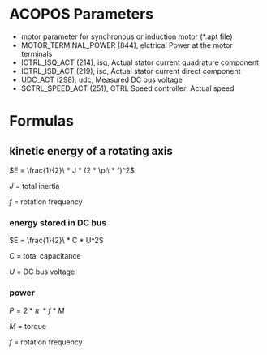# ACOPOS Parameters

- motor parameter for synchronous or induction motor (*.apt file)
- MOTOR_TERMINAL_POWER (844), elctrical Power at the motor terminals
- ICTRL_ISQ_ACT (214), isq, Actual stator current quadrature component
- ICTRL_ISD_ACT (219), isd, Actual stator current direct component
- UDC_ACT (298), udc, Measured DC bus voltage
- SCTRL_SPEED_ACT (251), CTRL Speed controller: Actual speed

# Formulas

## kinetic energy of a rotating axis

$`E = \frac{1}{2}\ * J * (2 * \pi\ * f)^2`$

$`J`$ = total inertia

$`f`$ = rotation frequency 

### energy stored in DC bus

$`E = \frac{1}{2}\ * C * U^2`$

$`C`$ = total capacitance

$`U`$ = DC bus voltage

### power

$`P = 2 * \pi\ * f * M`$

$`M`$ = torque

$`f`$ = rotation frequency 



